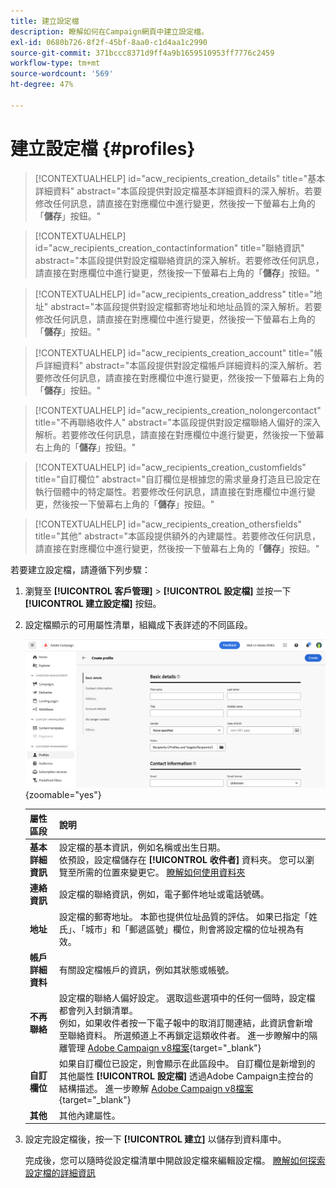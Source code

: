 ```yaml
---
title: 建立設定檔
description: 瞭解如何在Campaign網頁中建立設定檔。
exl-id: 0680b726-8f2f-45bf-8aa0-c1d4aa1c2990
source-git-commit: 371bccc8371d9ff4a9b1659510953ff7776c2459
workflow-type: tm+mt
source-wordcount: '569'
ht-degree: 47%

---
```


# 建立設定檔 {#profiles}

>[!CONTEXTUALHELP]
>id="acw_recipients_creation_details"
>title="基本詳細資料"
>abstract="本區段提供對設定檔基本詳細資料的深入解析。若要修改任何訊息，請直接在對應欄位中進行變更，然後按一下螢幕右上角的「**儲存**」按鈕。"

>[!CONTEXTUALHELP]
>id="acw_recipients_creation_contactinformation"
>title="聯絡資訊"
>abstract="本區段提供對設定檔聯絡資訊的深入解析。若要修改任何訊息，請直接在對應欄位中進行變更，然後按一下螢幕右上角的「**儲存**」按鈕。"

>[!CONTEXTUALHELP]
>id="acw_recipients_creation_address"
>title="地址"
>abstract="本區段提供對設定檔郵寄地址和地址品質的深入解析。若要修改任何訊息，請直接在對應欄位中進行變更，然後按一下螢幕右上角的「**儲存**」按鈕。"

>[!CONTEXTUALHELP]
>id="acw_recipients_creation_account"
>title="帳戶詳細資料"
>abstract="本區段提供對設定檔帳戶詳細資料的深入解析。若要修改任何訊息，請直接在對應欄位中進行變更，然後按一下螢幕右上角的「**儲存**」按鈕。"

>[!CONTEXTUALHELP]
>id="acw_recipients_creation_nolongercontact"
>title="不再聯絡收件人"
>abstract="本區段提供對設定檔聯絡人偏好的深入解析。若要修改任何訊息，請直接在對應欄位中進行變更，然後按一下螢幕右上角的「**儲存**」按鈕。"

>[!CONTEXTUALHELP]
>id="acw_recipients_creation_customfields"
>title="自訂欄位"
>abstract="自訂欄位是根據您的需求量身打造且已設定在執行個體中的特定屬性。若要修改任何訊息，請直接在對應欄位中進行變更，然後按一下螢幕右上角的「**儲存**」按鈕。"

>[!CONTEXTUALHELP]
>id="acw_recipients_creation_othersfields"
>title="其他"
>abstract="本區段提供額外的內建屬性。若要修改任何訊息，請直接在對應欄位中進行變更，然後按一下螢幕右上角的「**儲存**」按鈕。"

若要建立設定檔，請遵循下列步驟：

1. 瀏覽至 **[!UICONTROL 客戶管理]** > **[!UICONTROL 設定檔]** 並按一下 **[!UICONTROL 建立設定檔]** 按鈕。

1. 設定檔顯示的可用屬性清單，組織成下表詳述的不同區段。

   ![](assets/create-profile.png){zoomable=&quot;yes&quot;}

   | 屬性區段 | 說明 |
   |  ---  |  ---  |
   | **基本詳細資訊** | 設定檔的基本資訊，例如名稱或出生日期。<br/>依預設，設定檔儲存在 **[!UICONTROL 收件者]** 資料夾。 您可以瀏覽至所需的位置來變更它。 [瞭解如何使用資料夾](../get-started/permissions.md#folders) |
   | **連絡資訊** | 設定檔的聯絡資訊，例如，電子郵件地址或電話號碼。 |
   | **地址** | 設定檔的郵寄地址。 本節也提供位址品質的評估。 如果已指定「姓氏」、「城市」和「郵遞區號」欄位，則會將設定檔的位址視為有效。 |
   | **帳戶詳細資料** | 有關設定檔帳戶的資訊，例如其狀態或帳號。 |
   | **不再聯絡** | 設定檔的聯絡人偏好設定。 選取這些選項中的任何一個時，設定檔都會列入封鎖清單。<br/>例如，如果收件者按一下電子報中的取消訂閱連結，此資訊會新增至聯絡資料。 所選頻道上不再鎖定這類收件者。 進一步瞭解中的隔離管理 [Adobe Campaign v8檔案](https://experienceleague.adobe.com/docs/campaign/campaign-v8/send/failures/quarantines.html){target="_blank"} |
   | **自訂欄位** | 如果自訂欄位已設定，則會顯示在此區段中。 自訂欄位是新增到的其他屬性 **[!UICONTROL 設定檔]** 透過Adobe Campaign主控台的結構描述。 進一步瞭解 [Adobe Campaign v8檔案](https://experienceleague.adobe.com/docs/campaign/campaign-v8/developer/shemas-forms/extend-schema.html){target="_blank"} |
   | **其他** | 其他內建屬性。 |

1. 設定完設定檔後，按一下 **[!UICONTROL 建立]** 以儲存到資料庫中。

   完成後，您可以隨時從設定檔清單中開啟設定檔來編輯設定檔。 [瞭解如何探索設定檔的詳細資訊](profile-view.md)
